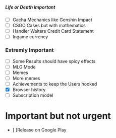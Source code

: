 ##### Life or Death important
- [ ] Gacha Mechanics like Genshin Impact
- [ ] CSGO Cases but with mathematics
- [ ] Handler Walters Credit Card Statement
- [ ] Ingame currency

### Extremly Important
- [ ] Some Results should have spicy effects
- [ ] MLG Mode
- [ ] Memes
- [ ] More memes
- [ ] Achievements to keep the Users hooked
- [x] Browser history
- [ ] Subscription model

# Important but not urgent
- [ ]Release on Google Play
